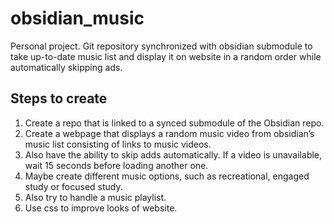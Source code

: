 # obsidian_music
Personal project. Git repository synchronized with obsidian submodule to take up-to-date music list and display it on website in a random order while automatically skipping ads.

## Steps to create
1. Create a repo that is linked to a synced submodule of the Obsidian repo.
2. Create a webpage that displays a random music video from obsidian’s music list consisting of links to music videos.
3. Also have the ability to skip adds automatically. If a video is unavailable, wait 15 seconds before loading another one.
4. Maybe create different music options, such as recreational, engaged study or focused study.
5. Also try to handle a music playlist.
6. Use css to improve looks of website.
